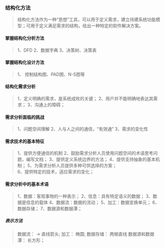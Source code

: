 ### 结构化方法
>结构化方法作为一种“思想”工具，可以用于定义需求，建立待建系统功能模型；可用于定义满足需求的结构，给出一种特定的软件解决方案。
#### 掌握结构化分析方法
>1、DFD
>2、数据字典
>3、决策树、决策表
#### 掌握结构化设计方法
>1、 控制结构图、PAD图、N-S图等
#### 结构化需求分析
>1、定义明确的需求，是系统成败的关键；
>2、用户并不能明确地表达其需求；
>3、沟通上的障碍；
#### 需求分析面临的挑战
>1、问题空间理解
>2、人与人之间的通信，“有效通”
>3、需求的变化性
#### 需求技术的基本特征
>1、提供方便通信的机制
>2、鼓励需求分析人员使用问题空间的术语思考问题，编写文档；
>3、提供定义系统边界的方法；
>4、提供支持抽象的基本机制；
>5、为需求分析人员提供多种可供选择的方案；                                                                                  
>6、提供特定的技术，适应需求的变化；
#### 需求分析中的基本术语
>1、数据：客观事物的一种表示；
>2、信息：具有特定语义的数据；
>3、数据是信息的载体
>4、数据流：数据的流动；
>5、加工：数据变换单元；
>6、数据存储；
>7、数据源和数据潭；
##### 表示方法
>数据流： ->  直线箭头;
> 加工： 椭圆;
>数据存储： 两根直线
>数据源和数据潭： 长方形；








































